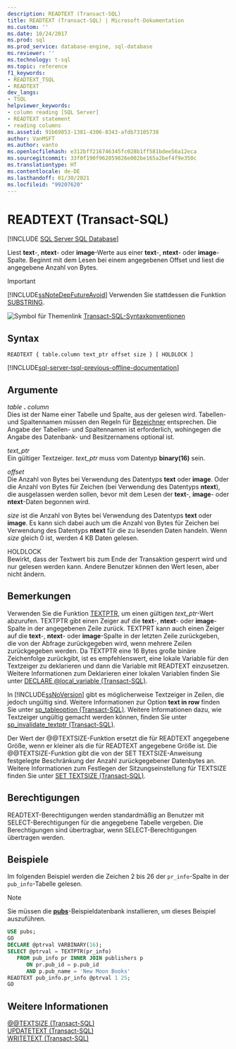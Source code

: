 ```yaml
---
description: READTEXT (Transact-SQL)
title: READTEXT (Transact-SQL) | Microsoft-Dokumentation
ms.custom: ''
ms.date: 10/24/2017
ms.prod: sql
ms.prod_service: database-engine, sql-database
ms.reviewer: ''
ms.technology: t-sql
ms.topic: reference
f1_keywords:
- READTEXT_TSQL
- READTEXT
dev_langs:
- TSQL
helpviewer_keywords:
- column reading [SQL Server]
- READTEXT statement
- reading columns
ms.assetid: 91b69853-1381-4306-8343-afdb73105738
author: VanMSFT
ms.author: vanto
ms.openlocfilehash: e312bff216746345fc028b1ff581bdee56a12eca
ms.sourcegitcommit: 33f0f190f962059826e002be165a2bef4f9e350c
ms.translationtype: HT
ms.contentlocale: de-DE
ms.lasthandoff: 01/30/2021
ms.locfileid: "99207620"
---
```

# <a name="readtext-transact-sql"></a>READTEXT (Transact-SQL)
[!INCLUDE [SQL Server SQL Database](../../includes/applies-to-version/sql-asdb.md)]

Liest **text**-, **ntext**- oder **image**-Werte aus einer **text**-, **ntext**- oder **image**-Spalte. Beginnt mit dem Lesen bei einem angegebenen Offset und liest die angegebene Anzahl von Bytes.  
  
> [!IMPORTANT]  
>  [!INCLUDE[ssNoteDepFutureAvoid](../../includes/ssnotedepfutureavoid-md.md)] Verwenden Sie stattdessen die Funktion [SUBSTRING](../../t-sql/functions/substring-transact-sql.md).  
  
![Symbol für Themenlink](../../database-engine/configure-windows/media/topic-link.gif "Symbol für Themenlink") [Transact-SQL-Syntaxkonventionen](../../t-sql/language-elements/transact-sql-syntax-conventions-transact-sql.md)  
  
## <a name="syntax"></a>Syntax  
  
```syntaxsql
READTEXT { table.column text_ptr offset size } [ HOLDLOCK ]  
```  
  
[!INCLUDE[sql-server-tsql-previous-offline-documentation](../../includes/sql-server-tsql-previous-offline-documentation.md)]

## <a name="arguments"></a>Argumente
_table_ **.** _column_  
Dies ist der Name einer Tabelle und Spalte, aus der gelesen wird. Tabellen- und Spaltennamen müssen den Regeln für [Bezeichner](../../relational-databases/databases/database-identifiers.md) entsprechen. Die Angabe der Tabellen- und Spaltennamen ist erforderlich, wohingegen die Angabe des Datenbank- und Besitzernamens optional ist.  
  
_text\_ptr_  
Ein gültiger Textzeiger. _text\_ptr_ muss vom Datentyp **binary(16)** sein.  
  
_offset_  
Die Anzahl von Bytes bei Verwendung des Datentyps **text** oder **image**. Oder die Anzahl von Bytes für Zeichen (bei Verwendung des Datentyps **ntext**), die ausgelassen werden sollen, bevor mit dem Lesen der **text**-, **image**- oder **ntext**-Daten begonnen wird.  
  
_size_ ist die Anzahl von Bytes bei Verwendung des Datentyps **text** oder **image**. Es kann sich dabei auch um die Anzahl von Bytes für Zeichen bei Verwendung des Datentyps **ntext** für die zu lesenden Daten handeln. Wenn _size_ gleich 0 ist, werden 4 KB Daten gelesen.  
  
HOLDLOCK  
Bewirkt, dass der Textwert bis zum Ende der Transaktion gesperrt wird und nur gelesen werden kann. Andere Benutzer können den Wert lesen, aber nicht ändern.  
  
## <a name="remarks"></a>Bemerkungen  
Verwenden Sie die Funktion [TEXTPTR](../../t-sql/functions/text-and-image-functions-textptr-transact-sql.md), um einen gültigen _text\_ptr_-Wert abzurufen. TEXTPTR gibt einen Zeiger auf die **text**-, **ntext**- oder **image**-Spalte in der angegebenen Zeile zurück. TEXTPRT kann auch einen Zeiger auf die **text**-, **ntext**- oder **image**-Spalte in der letzten Zeile zurückgeben, die von der Abfrage zurückgegeben wird, wenn mehrere Zeilen zurückgegeben werden. Da TEXTPTR eine 16 Bytes große binäre Zeichenfolge zurückgibt, ist es empfehlenswert, eine lokale Variable für den Textzeiger zu deklarieren und dann die Variable mit READTEXT einzusetzen. Weitere Informationen zum Deklarieren einer lokalen Variablen finden Sie unter [DECLARE @local_variable &#40;Transact-SQL&#41;](../../t-sql/language-elements/declare-local-variable-transact-sql.md).  
  
In [!INCLUDE[ssNoVersion](../../includes/ssnoversion-md.md)] gibt es möglicherweise Textzeiger in Zeilen, die jedoch ungültig sind. Weitere Informationen zur Option **text in row** finden Sie unter [sp_tableoption &#40;Transact-SQL&#41;](../../relational-databases/system-stored-procedures/sp-tableoption-transact-sql.md). Weitere Informationen dazu, wie Textzeiger ungültig gemacht werden können, finden Sie unter [sp_invalidate_textptr &#40;Transact-SQL&#41;](../../relational-databases/system-stored-procedures/sp-invalidate-textptr-transact-sql.md).  
  
Der Wert der @@TEXTSIZE-Funktion ersetzt die für READTEXT angegebene Größe, wenn er kleiner als die für READTEXT angegebene Größe ist. Die @@TEXTSIZE-Funktion gibt die von der SET TEXTSIZE-Anweisung festgelegte Beschränkung der Anzahl zurückgegebener Datenbytes an. Weitere Informationen zum Festlegen der Sitzungseinstellung für TEXTSIZE finden Sie unter [SET TEXTSIZE &#40;Transact-SQL&#41;](../../t-sql/statements/set-textsize-transact-sql.md).  
  
## <a name="permissions"></a>Berechtigungen  
READTEXT-Berechtigungen werden standardmäßig an Benutzer mit SELECT-Berechtigungen für die angegebene Tabelle vergeben. Die Berechtigungen sind übertragbar, wenn SELECT-Berechtigungen übertragen werden.  
  
## <a name="examples"></a>Beispiele  
Im folgenden Beispiel werden die Zeichen 2 bis 26 der `pr_info`-Spalte in der `pub_info`-Tabelle gelesen.  
  
> [!NOTE]  
>  Sie müssen die [**pubs**](https://github.com/microsoft/sql-server-samples/tree/master/samples/databases)-Beispieldatenbank installieren, um dieses Beispiel auszuführen.  
  
```sql
USE pubs;  
GO  
DECLARE @ptrval VARBINARY(16);  
SELECT @ptrval = TEXTPTR(pr_info)   
   FROM pub_info pr INNER JOIN publishers p  
      ON pr.pub_id = p.pub_id   
      AND p.pub_name = 'New Moon Books'  
READTEXT pub_info.pr_info @ptrval 1 25;  
GO  
```  
  
## <a name="see-also"></a>Weitere Informationen  
[@@TEXTSIZE &#40;Transact-SQL&#41;](../../t-sql/functions/textsize-transact-sql.md)   
[UPDATETEXT (Transact-SQL)](../../t-sql/queries/updatetext-transact-sql.md)   
[WRITETEXT (Transact-SQL)](../../t-sql/queries/writetext-transact-sql.md)  
  
  
